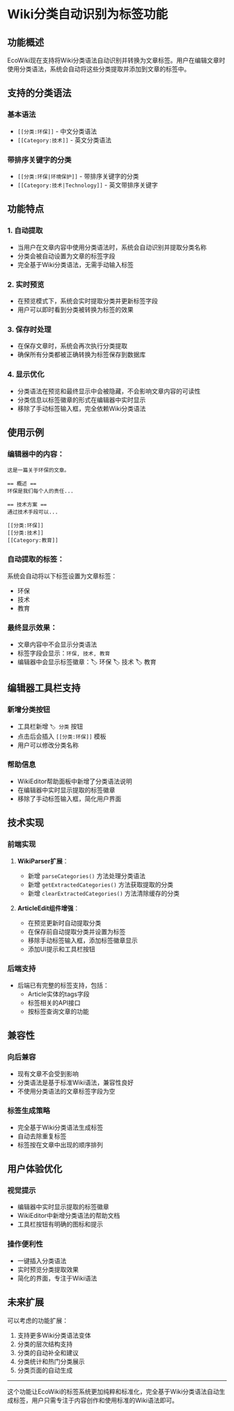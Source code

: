 # Wiki分类自动识别为标签功能

## 功能概述

EcoWiki现在支持将Wiki分类语法自动识别并转换为文章标签。用户在编辑文章时使用分类语法，系统会自动将这些分类提取并添加到文章的标签中。

## 支持的分类语法

### 基本语法
- `[[分类:环保]]` - 中文分类语法
- `[[Category:技术]]` - 英文分类语法

### 带排序关键字的分类
- `[[分类:环保|环境保护]]` - 带排序关键字的分类
- `[[Category:技术|Technology]]` - 英文带排序关键字

## 功能特点

### 1. 自动提取
- 当用户在文章内容中使用分类语法时，系统会自动识别并提取分类名称
- 分类会被自动设置为文章的标签字段
- 完全基于Wiki分类语法，无需手动输入标签

### 2. 实时预览
- 在预览模式下，系统会实时提取分类并更新标签字段
- 用户可以即时看到分类被转换为标签的效果

### 3. 保存时处理
- 在保存文章时，系统会再次执行分类提取
- 确保所有分类都被正确转换为标签保存到数据库

### 4. 显示优化
- 分类语法在预览和最终显示中会被隐藏，不会影响文章内容的可读性
- 分类信息以标签徽章的形式在编辑器中实时显示
- 移除了手动标签输入框，完全依赖Wiki分类语法

## 使用示例

### 编辑器中的内容：
```wiki
这是一篇关于环保的文章。

== 概述 ==
环保是我们每个人的责任...

== 技术方案 ==
通过技术手段可以...

[[分类:环保]]
[[分类:技术]]
[[Category:教育]]
```

### 自动提取的标签：
系统会自动将以下标签设置为文章标签：
- 环保
- 技术  
- 教育

### 最终显示效果：
- 文章内容中不会显示分类语法
- 标签字段会显示：`环保, 技术, 教育`
- 编辑器中会显示标签徽章：🏷️ 环保 🏷️ 技术 🏷️ 教育

## 编辑器工具栏支持

### 新增分类按钮
- 工具栏新增 `🏷 分类` 按钮
- 点击后会插入 `[[分类:环保]]` 模板
- 用户可以修改分类名称

### 帮助信息
- WikiEditor帮助面板中新增了分类语法说明
- 在编辑器中实时显示提取的标签徽章
- 移除了手动标签输入框，简化用户界面

## 技术实现

### 前端实现
1. **WikiParser扩展**：
   - 新增 `parseCategories()` 方法处理分类语法
   - 新增 `getExtractedCategories()` 方法获取提取的分类
   - 新增 `clearExtractedCategories()` 方法清除缓存的分类

2. **ArticleEdit组件增强**：
   - 在预览更新时自动提取分类
   - 在保存前自动提取分类并设置为标签
   - 移除手动标签输入框，添加标签徽章显示
   - 添加UI提示和工具栏按钮

### 后端支持
- 后端已有完整的标签支持，包括：
  - Article实体的tags字段
  - 标签相关的API接口
  - 按标签查询文章的功能

## 兼容性

### 向后兼容
- 现有文章不会受到影响
- 分类语法是基于标准Wiki语法，兼容性良好
- 不使用分类语法的文章标签字段为空

### 标签生成策略
- 完全基于Wiki分类语法生成标签
- 自动去除重复标签
- 标签按在文章中出现的顺序排列

## 用户体验优化

### 视觉提示
- 编辑器中实时显示提取的标签徽章
- WikiEditor中新增分类语法的帮助文档
- 工具栏按钮有明确的图标和提示

### 操作便利性
- 一键插入分类语法
- 实时预览分类提取效果
- 简化的界面，专注于Wiki语法

## 未来扩展

可以考虑的功能扩展：
1. 支持更多Wiki分类语法变体
2. 分类的层次结构支持
3. 分类的自动补全和建议
4. 分类统计和热门分类展示
5. 分类页面的自动生成

---

这个功能让EcoWiki的标签系统更加纯粹和标准化，完全基于Wiki分类语法自动生成标签，用户只需专注于内容创作和使用标准的Wiki语法即可。
